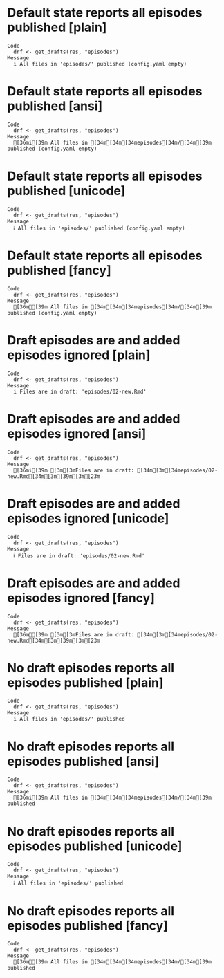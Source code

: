 # Default state reports all episodes published [plain]

    Code
      drf <- get_drafts(res, "episodes")
    Message
      i All files in 'episodes/' published (config.yaml empty)

# Default state reports all episodes published [ansi]

    Code
      drf <- get_drafts(res, "episodes")
    Message
      [36mi[39m All files in [34m[34m[34mepisodes[34m/[34m[39m published (config.yaml empty)

# Default state reports all episodes published [unicode]

    Code
      drf <- get_drafts(res, "episodes")
    Message
      ℹ All files in 'episodes/' published (config.yaml empty)

# Default state reports all episodes published [fancy]

    Code
      drf <- get_drafts(res, "episodes")
    Message
      [36mℹ[39m All files in [34m[34m[34mepisodes[34m/[34m[39m published (config.yaml empty)

# Draft episodes are and added episodes ignored [plain]

    Code
      drf <- get_drafts(res, "episodes")
    Message
      i Files are in draft: 'episodes/02-new.Rmd'

# Draft episodes are and added episodes ignored [ansi]

    Code
      drf <- get_drafts(res, "episodes")
    Message
      [36mi[39m [3m[3mFiles are in draft: [34m[3m[34mepisodes/02-new.Rmd[34m[3m[39m[3m[23m

# Draft episodes are and added episodes ignored [unicode]

    Code
      drf <- get_drafts(res, "episodes")
    Message
      ℹ Files are in draft: 'episodes/02-new.Rmd'

# Draft episodes are and added episodes ignored [fancy]

    Code
      drf <- get_drafts(res, "episodes")
    Message
      [36mℹ[39m [3m[3mFiles are in draft: [34m[3m[34mepisodes/02-new.Rmd[34m[3m[39m[3m[23m

# No draft episodes reports all episodes published [plain]

    Code
      drf <- get_drafts(res, "episodes")
    Message
      i All files in 'episodes/' published

# No draft episodes reports all episodes published [ansi]

    Code
      drf <- get_drafts(res, "episodes")
    Message
      [36mi[39m All files in [34m[34m[34mepisodes[34m/[34m[39m published

# No draft episodes reports all episodes published [unicode]

    Code
      drf <- get_drafts(res, "episodes")
    Message
      ℹ All files in 'episodes/' published

# No draft episodes reports all episodes published [fancy]

    Code
      drf <- get_drafts(res, "episodes")
    Message
      [36mℹ[39m All files in [34m[34m[34mepisodes[34m/[34m[39m published

